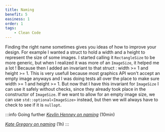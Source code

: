 ```yaml
---
title: Naming
benefit: 5
easiness: 1
order: 1
tags:
    - Clean Code
---
```


Finding the right name sometimes gives you ideas of how to improve your design. For example I wanted a struct to hold a width and a height to represent the size of some images. I started calling it `RectangleSize` to be more generic, but when I realized it was more of an `ImageSize`, it helped me a lot ! Because then I added an invariant to that struct : width >= 1 and height >= 1. This is very usefull because most graphics API won't accept an empty image anyways and I was doing tests all over the place to make sure width >= 1 and height >= 1. But now that I have this invariant for `ImageSize` I can use it safely without checks, since they already took place in the constructor of `ImageSize`. If we want to allow for an empty image size, we can use `std::optional<ImageSize>` instead, but then we will always have to check to see if it is `nullopt`.

:::info Going further
[*Kevlin Henney on naming*](https://youtu.be/FyCYva9DhsI?t=2490) (10min)

[*Kate Gregory on naming*](https://youtu.be/MBRoCdtZOYg) (1h)
:::